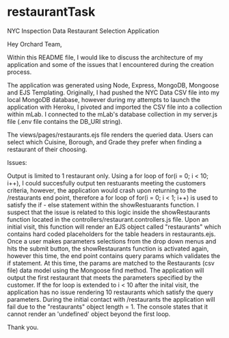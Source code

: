 # restaurantTask
NYC Inspection Data Restaurant Selection Application

Hey Orchard Team,

Within this README file, I would like to discuss the architecture of my application and some of the issues that I encountered
during the creation process.

The application was generated using Node, Express, MongoDB, Mongoose and EJS Templating. Originally, I had pushed the NYC Data CSV file 
into my local MongoDB database, however during my attempts to launch the application with Heroku, I pivoted and imported the CSV file 
into a collection within mLab. I connected to the mLab's database collection in my server.js file (.env file contains the DB_URI string).

The views/pages/restaurants.ejs file renders the queried data. Users can select which Cuisine, Borough, and Grade they prefer when
finding a restaurant of their choosing. 

Issues: 

Output is limited to 1 restaurant only. Using a for loop of for(i = 0; i < 10; i++), I could succesfully output ten restuarants meeting
the customers criteria, however, the application would crash upon returning to the /restaurants end point, therefore a 
for loop of for(i = 0; i < 1; i++) is used to satisfy the if - else statement within the showRestuarants function. I suspect that the issue
is related to this logic inside the showRestaurants function located in the controllers/restaurant.controllers.js file. Upon an initial visit, 
this function will render an EJS object called "restaurants" which contains hard coded placeholders for the table headers in 
restaurants.ejs. Once a user makes parameters selections from the drop down menus and hits the submit button, the showRestaurants 
function is activated again, however this time, the end point contains query params which validates the if statement. At this 
time, the params are matched to the Restaurants (csv file) data model using the Mongoose find method. The application will output 
the first restaurant that meets the parameters specified by the customer. If the for loop is extended to i < 10 after the inital visit,
the application has no issue rendering 10 restaurants which satisfy the query parameters. During the initial contact with /restaurants
the application will fail due to the "restaurants" object length = 1. The console states that it cannot render an 'undefined' object 
beyond the first loop. 

Thank you. 
